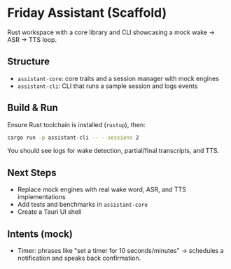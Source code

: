 # Friday Assistant (Scaffold)

Rust workspace with a core library and CLI showcasing a mock wake → ASR → TTS loop.

## Structure

- `assistant-core`: core traits and a session manager with mock engines
- `assistant-cli`: CLI that runs a sample session and logs events

## Build & Run

Ensure Rust toolchain is installed (`rustup`), then:

```bash
cargo run -p assistant-cli -- --sessions 2
```

You should see logs for wake detection, partial/final transcripts, and TTS.

## Next Steps

- Replace mock engines with real wake word, ASR, and TTS implementations
- Add tests and benchmarks in `assistant-core`
- Create a Tauri UI shell

## Intents (mock)

- Timer: phrases like "set a timer for 10 seconds/minutes" → schedules a notification and speaks back confirmation.
